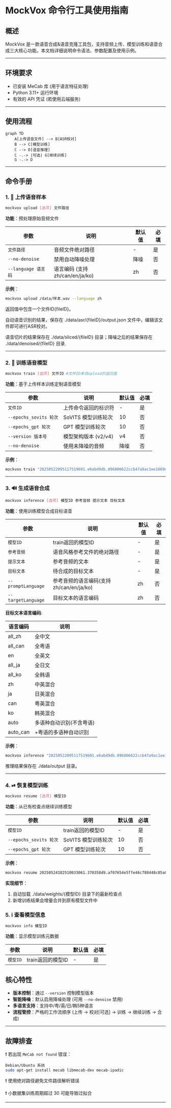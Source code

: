 # MockVox 命令行工具使用指南

## 概述

MockVox 是一款语音合成&语音克隆工具包，支持音频上传、模型训练和语音合成三大核心功能。本文档详细说明命令语法、参数配置及使用示例。

---

## 环境要求

- 已安装 MeCab 库 (用于语言特征处理)
- Python 3.11+ 运行环境
- 有效的 API 凭证 (若使用云端服务)

---

## 使用流程

```mermaid
graph TD
    A[上传语音文件] --> B[ASR校对]
    B --> C[模型训练]
    C --> D[语音推理]
    C -.-> |可选| G[继续训练]  
    G -.-> D                  
```

---

## 命令手册

### 1. 🚀 上传语音样本

```bash
mockvox upload [选项] 文件路径
```

**功能**：预处理原始音频文件

| 参数                | 说明                                  | 默认值 | 必填 |
|---------------------|---------------------------------------|--------|------|
| `文件路径`          | 音频文件绝对路径                      | -      | 是   |
| `--no-denoise`      | 禁用自动降噪处理                      | 降噪   | 否   |
| `--language 语言码` | 语言编码 (支持 zh/can/en/ja/ko)        | zh | 否  |

**示例**：

```bash
mockvox upload /data/样本.wav --language zh 
```

返回值中包含一个文件ID{fileID}。

自动语音识别的结果，保存在 ./data/asr/{fileID}/output.json 文件中，编辑该文件即可进行ASR校对。

语音切片的结果保存在 ./data/sliced/{fileID} 目录；降噪之后的结果保存在 ./data/denoised/{fileID} 目录.

---

### 2. 🧠 训练语音模型

```bash
mockvox train [选项] 文件ID #文件ID来自upload的返回值
```

**功能**：基于上传样本训练定制语音模型

| 参数                   | 说明                                  | 默认值 | 必填 |
|------------------------|---------------------------------------|--------|------|
| `文件ID`               | 上传命令返回的标识符                  | -      | 是   |
| `--epochs_sovits 轮次`| SoVITS 模型训练轮次                   | 10     | 否   |
| `--epochs_gpt 轮次`   | GPT 模型训练轮次                      | 10     | 否   |
| `--version 版本号`     | 模型架构版本 (v2/v4)                          | v4     | 否   |
| `--no-denoise`         | 使用未降噪的音频                  | 降噪   | 否   |

**示例**：

```bash
mockvox train "20250522095117519601.e6abd9db.896806622ccb47a9ac1ee1669daf1938" --epochs_sovits 2 --epochs_gpt 2
```

---

### 3. 🔊 生成语音合成

```bash
mockvox inference [选项] 模型ID 参考音频 提示文本 目标文本
```

**功能**：使用训练模型合成目标语音

| 参数                | 说明                                  | 默认值 | 必填 |
|---------------------|---------------------------------------|--------|------|
| `模型ID`            | train返回的模型ID                  | -      | 是   |
| `参考音频`          | 语音风格参考文件的绝对路径            | -      | 是   |
| `提示文本`          | 参考音频的文本                        | -      | 是   |
| `目标文本`          | 待合成的目标文本                      | -      | 是   |
| `--promptLanguage`      | 参考音频的语言编码(支持 zh/can/en/ja/ko)     | zh   | 否   |
| `--targetLanguage`      | 目标文本的语言编码                        | zh   | 否   |

**目标文本语言编码**:

| 语言编码      | 说明              |
|---------------------|---------------------------------------|
| all_zh    | 全中文    |
| all_can   | 全粤语    |
| en    | 全英文    |
| all_ja    | 全日文    |
| all_ko    | 全韩语    |
| zh    | 中英混合  |
| ja    | 日英混合  |
| can   | 粤英混合  |
| ko    | 韩英混合  |
| auto  | 多语种自动识别(不含粤语)    |
| auto_can  | +粤语的多语种自动识别 |

**示例**：

```bash
mockvox inference "20250522095117519601.e6abd9db.896806622ccb47a9ac1ee1669daf1938" /ref/参考音频.wav "生日快乐" "让我们庆祝吧！"
```

推理结果保存在 ./data/output 目录。

---

### 4. ⏯ 恢复模型训练

```bash
mockvox resume [选项] 模型ID
```

**功能**​​：从已有检查点继续训练模型

| 参数                | 说明                                  | 默认值 | 必填 |
|---------------------|---------------------------------------|--------|------|
| `模型ID`            | train返回的模型ID                  | -      | 是   |
| `--epochs_sovits 轮次`| SoVITS 模型训练轮次                   | 10     | 否   |
| `--epochs_gpt 轮次`   | GPT 模型训练轮次                      | 10     | 否   |

**示例**：

```bash
mockvox resume 20250524182510033061.370358d9.af07654e5ffe46c788448c05a0dedca3 --epochs_sovits 3 --epochs_gpt 5
```

**实现细节​**​：

1. 自动加载 ./data/weights/{模型ID} 目录下的最新检查点
2. 新增训练结果会增量合并到原有模型文件中

### 5. ℹ️ 查看模型信息

```bash
mockvox info 模型ID
```

**​​功能**​​：显示模型训练元数据

| 参数                | 说明                                  | 默认值 | 必填 |
|---------------------|---------------------------------------|--------|------|
| `模型ID`            | train返回的模型ID                  | -      | 是   |

## 核心特性

- **版本控制**：通过 `--version` 控制模型版本
- **智能降噪**：默认启用降噪处理 (可用 `--no-denoise` 禁用)
- **多语言支持**：支持中/粤/英/日/韩5种语言
- **流程管控**：严格的工作流顺序 (上传 → 校对[可选] → 训练 → 继续训练 → 合成)

---


## 故障排查

❗ 若出现 `MeCab not found` 错误：

```bash
Debian/Ubuntu 系统
sudo apt-get install mecab libmecab-dev mecab-ipadic
```

❗ 使用绝对路径避免文件路径解析错误

❗ 小数据集训练周期超过 30 可能导致过拟合

---
